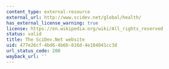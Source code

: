 ```yaml
---
content_type: external-resource
external_url: http://www.scidev.net/global/health/
has_external_license_warning: true
license: https://en.wikipedia.org/wiki/All_rights_reserved
status: valid
title: The SciDev.Net website
uid: 477e26cf-4bd6-4b6b-816d-4e184041cc3d
url_status_code: 200
wayback_url: ''
---
```

